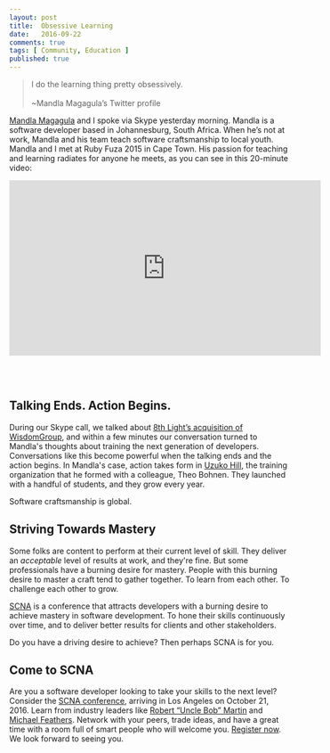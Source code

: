 ```yaml
---
layout: post
title:  Obsessive Learning
date:   2016-09-22
comments: true
tags: [ Community, Education ]
published: true
---
```


>I do the learning thing pretty obsessively.<br/>&nbsp;<br/>~Mandla Magagula’s Twitter profile

[Mandla Magagula](https://twitter.com/mandlamag) and I spoke via Skype yesterday morning. Mandla is a software developer based in Johannesburg, South Africa. When he’s not at work, Mandla and his team teach software craftsmanship to local youth. Mandla and I met at Ruby Fuza 2015 in Cape Town. His passion for teaching and learning radiates for anyone he meets, as you can see in this 20-minute video:

<center>
<iframe width="560" height="315" src="https://www.youtube.com/embed/m4JPMSRf4hY?rel=0&amp;showinfo=0" frameborder="0" allowfullscreen></iframe>
</center>

<!--more-->

<br/>&nbsp;<br/>

## Talking Ends. Action Begins.

During our Skype call, we talked about [8th Light’s acquisition of WisdomGroup](https://8thlight.com/blog/paul-pagel/2016/09/12/8th-light-acquisition-wisdomgroup.html), and within a few minutes our conversation turned to Mandla's thoughts about training the next generation of developers. Conversations like this become powerful when the talking ends and the action begins. In Mandla's case, action takes form in [Uzuko Hill](http://www.uzukohill.org/), the training organization that he formed with a colleague, Theo Bohnen. They launched with a handful of students, and they grow every year.

Software craftsmanship is global.

## Striving Towards Mastery

Some folks are content to perform at their current level of skill. They deliver an _acceptable_ level of results at work, and they're fine. But some professionals have a burning desire for mastery. People with this burning desire to master a craft tend to gather together. To learn from each other. To challenge each other to grow.

[SCNA](http://scna.softwarecraftsmanship.com/) is a conference that attracts developers with a burning desire to achieve mastery in software development. To hone their skills continuously over time, and to deliver better results for clients and other stakeholders.

Do you have a driving desire to achieve? Then perhaps SCNA is for you.

## Come to SCNA

Are you a software developer looking to take your skills to the next level? Consider the [SCNA conference](http://scna.softwarecraftsmanship.com/), arriving in Los Angeles on October 21, 2016. Learn from industry leaders like [Robert “Uncle Bob” Martin](https://twitter.com/unclebobmartin) and [Michael Feathers](https://twitter.com/mfeathers). Network with your peers, trade ideas, and have a great time with a room full of smart people who will welcome you. [Register now](http://scna.softwarecraftsmanship.com/). We look forward to seeing you.
